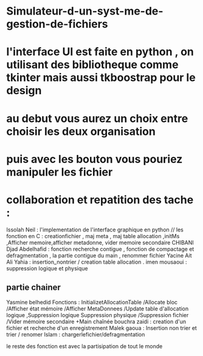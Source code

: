 # Simulateur-d-un-syst-me-de-gestion-de-fichiers
# l'interface UI est faite en python , on utilisant des bibliotheque comme tkinter mais aussi tkboostrap pour le design 
# au debut vous aurez un choix entre choisir les  deux organisation
# puis avec les bouton vous pouriez manipuler les fichier 
# collaboration et repatition des tache :
Issolah Neil : l'implementation de l'interface graphique en python // les fonction en C : creationfichier , maj meta , maj table allocation ,initMs ,Afficher memoire,afficher metadonne, vider memoire secondaire
CHIBANI Djad Abdelhafid : fonction recherche contigue , fonction de compactage et defragmentation , la partie contigue du main , renommer fichier
Yacine Ait Ali Yahia : insertion_nontrier / creation table allocation . 
imen mousaoui : suppression logique et physique 




partie chainer 
-------------------------------------------------------------------------------------------------------------------------------
Yasmine belhedid Fonctions : InitializetAllocationTable /Allocate bloc /Afficher état mémoire /Afficher MetaDonnees /Update table d'allocation logique ,Suppression logique Suppression physique  /Suppression fichier /Vider mémoire secondaire +Main chaînée
bouchra zaidi : creation d'un fichier et recherche d'un enregistrement 
Malek gaoua : Insertion non trier et trier / renomer
Islam : chargerlefichier/defragmentation


le reste des fonction est avec la partisipation de tout le monde
